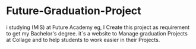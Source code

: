 # Future-Graduation-Project
i studying (MIS) at Future Academy eg, I Create this project as requirement to get my Bachelor's degree. it`s a website to Manage graduation Projects at Collage and to help students to work easier in  their Projects. 
